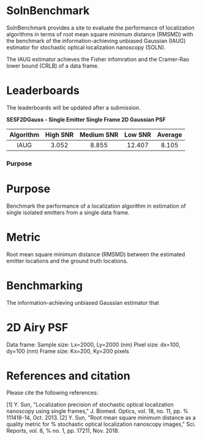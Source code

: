 # SolnBenchmark
SolnBenchmark provides a site to evaluate the performance of localization algorithms in terms of root mean square minimum distance (RMSMD) with the benchmark of the information-achieving unbiased Gaussian (IAUG) estimator for stochastic optical localization nanoscopy (SOLN). 

The IAUG estimator achieves the Fisher infomration and the Cramer-Rao lower bound (CRLB) of a data frame. 

# Leaderboards
The leaderboards will be updated after a submission. 

**SESF2DGauss - Single Emitter Single Frame 2D Gaussian PSF**

|Algorithm|High SNR|Medium SNR|Low SNR|Average|
|:-------:|:------:|:--------:|:-----:|:-----:|
|IAUG     |3.052   |8.855     |12.407 |8.105  |


### Purpose 

# Purpose
Benchmark the performance of a localization algorithm in estimation of single isolated emitters from a single data frame. 

# Metric
Root mean square minimum distance (RMSMD) between the estimated emitter locations and the ground truth locations. 

# Benchmarking 
The information-achieving unbiased Gaussian estimator that 

# 2D Airy PSF

Data frame:
Sample size: Lx=2000, Ly=2000 (nm)
Pixel size: dx=100, dy=100 (nm)
Frame size: Kx=200, Ky=200 pixels

# References and citation
Please cite the following references:

[1] Y. Sun, "Localization precision of stochastic optical localization nanoscopy using single frames," J. Biomed. Optics, vol. 18, no. 11, pp. % 111418-14, Oct. 2013.
[2] Y. Sun, "Root mean square minimum distance as a quality metric for % stochastic optical localization nanoscopy images," Sci. Reports, vol. 8, % no. 1, pp. 17211, Nov. 2018.
